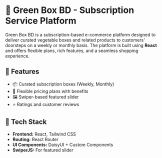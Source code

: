 # 🥬 Green Box BD - Subscription Service Platform

Green Box BD is a subscription-based e-commerce platform designed to deliver curated vegetable boxes and related products to customers' doorsteps on a weekly or monthly basis. The platform is built using **React** and offers flexible plans, rich features, and a seamless shopping experience.

## 🌟 Features

- 📦 Curated subscription boxes (Weekly, Monthly)
- 🛒 Flexible pricing plans with benefits
- 🖼️ Swiper-based featured slider
- ⭐ Ratings and customer reviews

## 🚀 Tech Stack

- **Frontend:** React, Tailwind CSS
- **Routing:** React Router
- **UI Components:** DaisyUI + Custom Components
- **SwiperJS:** For featured slider

